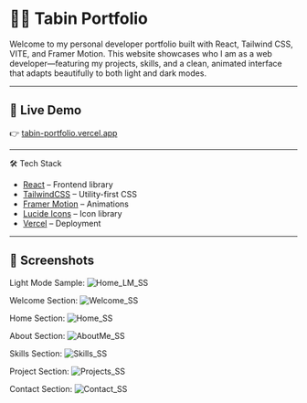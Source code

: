 # 🧑‍💻 Tabin Portfolio

Welcome to my personal developer portfolio built with React, Tailwind CSS, VITE, and Framer Motion. This website showcases who I am as a web developer—featuring my projects, skills, and a clean, animated interface that adapts beautifully to both light and dark modes.

---

## 🚀 Live Demo

👉 [tabin-portfolio.vercel.app](https://tabin-portfolio.vercel.app)

---

🛠️ Tech Stack

- [React](https://reactjs.org/) – Frontend library
- [TailwindCSS](https://tailwindcss.com/) – Utility-first CSS
- [Framer Motion](https://www.framer.com/motion/) – Animations
- [Lucide Icons](https://lucide.dev/) – Icon library
- [Vercel](https://vercel.com/) – Deployment

---

## 📸 Screenshots

Light Mode Sample:
![Home_LM_SS](https://github.com/user-attachments/assets/2ca13269-4d36-4888-9b0d-b5ab01978f3d)

Welcome Section:
![Welcome_SS](https://github.com/user-attachments/assets/81adc982-ceeb-4da9-8365-ce5ae21da24b)

Home Section:
![Home_SS](https://github.com/user-attachments/assets/5fdf54df-52ba-49d6-b0af-3f82585fa695)

About Section:
![AboutMe_SS](https://github.com/user-attachments/assets/e5701f81-3183-4cf1-ba6c-6ba646b9e78a)

Skills Section:
![Skills_SS](https://github.com/user-attachments/assets/6a1038e7-7307-4834-b1d1-874983e55cf0)

Project Section:
![Projects_SS](https://github.com/user-attachments/assets/f9e0cbc4-d0f2-49a8-abc7-f2d665c01b44)

Contact Section:
![Contact_SS](https://github.com/user-attachments/assets/c7c2fa6c-35fc-430b-ac2b-77316dc746fa)
